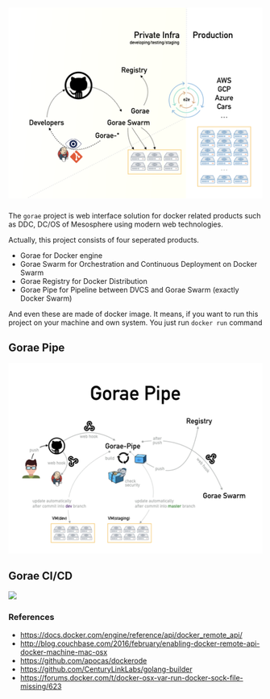 
# [![](media/Gorae.001.png)](https://github.com/rhiokim/gorae)

The `gorae` project is web interface solution for docker related products such as DDC, DC/OS of Mesosphere using modern web technologies.

Actually, this project consists of four seperated products.

* Gorae for Docker engine
* Gorae Swarm for Orchestration and Continuous Deployment on Docker Swarm
* Gorae Registry for Docker Distribution
* Gorae Pipe for Pipeline between DVCS and Gorae Swarm (exactly Docker Swarm)

And even these are made of docker image. It means, if you want to run this project on your machine and own system. You just run `docker run` command

## Gorae Pipe
![](media/Gorae.002.png)

## Gorae CI/CD
![](meida/Gorae.003.png)

### References
- https://docs.docker.com/engine/reference/api/docker_remote_api/
- http://blog.couchbase.com/2016/february/enabling-docker-remote-api-docker-machine-mac-osx
- https://github.com/apocas/dockerode
- https://github.com/CenturyLinkLabs/golang-builder
- https://forums.docker.com/t/docker-osx-var-run-docker-sock-file-missing/623
